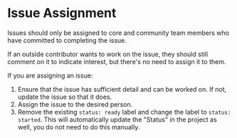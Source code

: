 # Issue Assignment

Issues should only be assigned to core and community team members who have committed to completing the issue.

If an outside contributor wants to work on the issue, they should still comment on it to indicate interest, but there's no need to assign it to them.

If you are assigning an issue:

1. Ensure that the issue has sufficient detail and can be worked on. If not, update the issue so that it does.
2. Assign the issue to the desired person.
3. Remove the existing `status: ready` label and change the label to `status: started`. This will automatically update the "Status" in the project as well, you do not need to do this manually.
